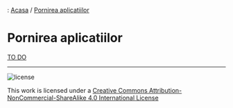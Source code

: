 : [Acasa](./index.html) / [Pornirea aplicatiilor](./topic/pornirea_aplicatiilor.html)

# Pornirea aplicatiilor

[TO DO](content)

* * *
![license](https://i.creativecommons.org/l/by-nc-sa/4.0/88x31.png)

This work is licensed under a [Creative Commons Attribution-NonCommercial-ShareAlike 4.0 International License](http://creativecommons.org/licenses/by-nc-sa/4.0/)